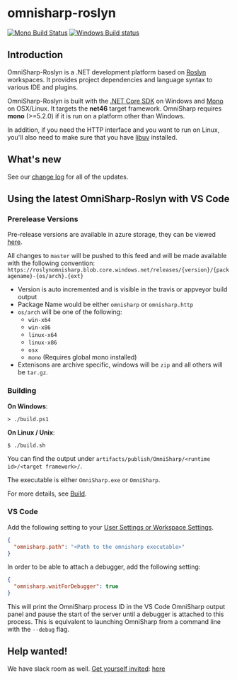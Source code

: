 omnisharp-roslyn
================

[![Mono Build Status](https://travis-ci.org/OmniSharp/omnisharp-roslyn.svg?branch=master)](https://travis-ci.org/OmniSharp/omnisharp-roslyn)
[![Windows Build status](https://ci.appveyor.com/api/projects/status/dj36uvllv0qmkljr/branch/master?svg=true)](https://ci.appveyor.com/project/david-driscoll/omnisharp-roslyn/branch/master)

## Introduction

OmniSharp-Roslyn is a .NET development platform based on [Roslyn](https://github.com/dotnet/roslyn) workspaces. It provides project dependencies and language syntax to various IDE and plugins.

OmniSharp-Roslyn is built with the [.NET Core SDK](https://dot.net/) on Windows and [Mono](http://www.mono-project.com/) on OSX/Linux. It targets the __net46__ target framework. OmniSharp requires __mono__ (>=5.2.0) if it is run on a platform other than Windows.

In addition, if you need the HTTP interface and you want to run on Linux, you'll also need to make sure that you have [libuv](http://libuv.org) installed.

## What's new

See our [change log](https://github.com/OmniSharp/omnisharp-roslyn/blob/master/CHANGELOG.md) for all of the updates.

## Using the latest OmniSharp-Roslyn with VS Code

### Prerelease Versions
Pre-release versions are available in azure storage, they can be viewed [here](https://roslynomnisharp.blob.core.windows.net/releases?restype=container&comp=list).

All changes to `master` will be pushed to this feed and will be made available with the following convention:
`https://roslynomnisharp.blob.core.windows.net/releases/{version}/{packagename}-{os/arch}.{ext}`

* Version is auto incremented and is visible in the travis or appveyor build output
* Package Name would be either `omnisharp` or `omnisharp.http`
* `os/arch` will be one of the following:
  * `win-x64`
  * `win-x86`
  * `linux-x64`
  * `linux-x86`
  * `osx`
  * `mono`  (Requires global mono installed)
* Extenisons are archive specific, windows will be `zip` and all others will be `tar.gz`.

### Building

**On Windows**:

```
> ./build.ps1
```

**On Linux / Unix**:

```
$ ./build.sh
```

You can find the output under `artifacts/publish/OmniSharp/<runtime id>/<target framework>/`.

The executable is either `OmniSharp.exe` or `OmniSharp`.

For more details, see [Build](https://github.com/OmniSharp/omnisharp-roslyn/blob/master/BUILD.md).

### VS Code

Add the following setting to your [User Settings or Workspace Settings](https://code.visualstudio.com/Docs/customization/userandworkspace).

``` JSON
{
  "omnisharp.path": "<Path to the omnisharp executable>"
}
```

In order to be able to attach a debugger, add the following setting:

```JSON
{
  "omnisharp.waitForDebugger": true
}
```

This will print the OmniSharp process ID in the VS Code OmniSharp output panel and pause the start of the server until a debugger is attached to this process. This is equivalent to launching OmniSharp from a command line with the `--debug` flag.

## Help wanted!

We have slack room as well. [Get yourself invited](https://omnisharp.herokuapp.com/): [here](https://omnisharp.herokuapp.com/)

